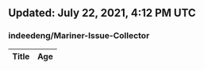## Updated: July 22, 2021, 4:12 PM UTC


### indeedeng/Mariner-Issue-Collector
|**Title**|**Age**|
|:----|:----|